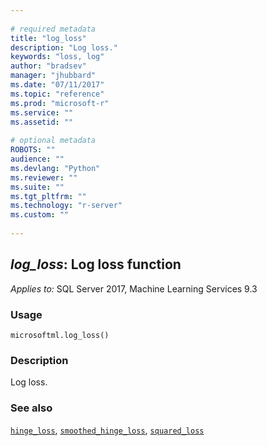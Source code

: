 ```yaml
--- 
 
# required metadata 
title: "log_loss" 
description: "Log loss." 
keywords: "loss, log" 
author: "bradsev" 
manager: "jhubbard" 
ms.date: "07/11/2017" 
ms.topic: "reference" 
ms.prod: "microsoft-r" 
ms.service: "" 
ms.assetid: "" 
 
# optional metadata 
ROBOTS: "" 
audience: "" 
ms.devlang: "Python" 
ms.reviewer: "" 
ms.suite: "" 
ms.tgt_pltfrm: "" 
ms.technology: "r-server" 
ms.custom: "" 
 
---
```


## *log_loss*: Log loss function


*Applies to:* SQL Server 2017, Machine Learning Services 9.3


### Usage



```
microsoftml.log_loss()
```




### Description

Log loss.


### See also

[`hinge_loss`](hinge_loss.md),
[`smoothed_hinge_loss`](smoothed_hinge_loss.md),
[`squared_loss`](squared_loss.md)
